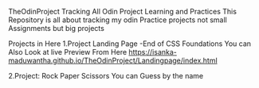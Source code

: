  TheOdinProject
Tracking All Odin Project Learning and Practices
This Repository is all about tracking my odin Practice projects 
not small Assignments but big projects 

Projects in Here 
1.Project Landing Page -End of CSS Foundations 
    You can Also Look at live Preview From Here 
    https://isanka-maduwantha.github.io/TheOdinProject/Landingpage/index.html

2.Project: Rock Paper Scissors
    You can Guess by the name
    
   